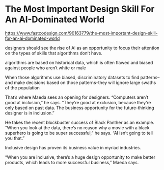 # The Most Important Design Skill For An AI-Dominated World

https://www.fastcodesign.com/90163779/the-most-important-design-skill-for-an-ai-dominated-world

designers should see the rise of AI as an opportunity to focus their attention on the types of skills that algorithms don’t have.

algorithms are based on historical data, which is often flawed and biased against people who aren’t white or male

When those algorithms use biased, discriminatory datasets to find patterns–and make decisions based on those patterns–they will ignore large swaths of the population

That’s where Maeda sees an opening for designers. “Computers aren’t good at inclusion,” he says. “They’re good at exclusion, because they’re only based on past data. The business opportunity for the future-thinking designer is in inclusion.”

He takes the recent blockbuster success of Black Panther as an example. “When you look at the data, there’s no reason why a movie with a black superhero is going to be super successful,” he says. “AI isn’t going to tell you that.”

Inclusive design has proven its business value in myriad industries.

“When you are inclusive, there’s a huge design opportunity to make better products, which leads to more successful business,” Maeda says.